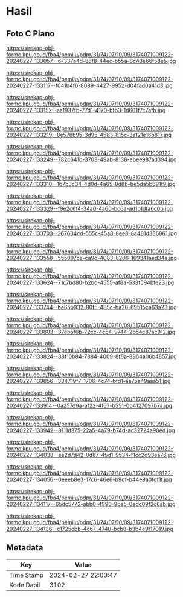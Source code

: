 # Hasil

## Foto C Plano

https://sirekap-obj-formc.kpu.go.id/fba4/pemilu/pdpr/31/74/07/10/09/3174071009122-20240227-133057--d7337a4d-88f8-44ec-b55a-8c43e66f58e5.jpg

https://sirekap-obj-formc.kpu.go.id/fba4/pemilu/pdpr/31/74/07/10/09/3174071009122-20240227-133117--f041b4f6-8089-4427-9952-d04fad0a41d3.jpg

https://sirekap-obj-formc.kpu.go.id/fba4/pemilu/pdpr/31/74/07/10/09/3174071009122-20240227-133152--aaf937fb-77d1-4170-bfb3-1d601f7c7afb.jpg

https://sirekap-obj-formc.kpu.go.id/fba4/pemilu/pdpr/31/74/07/10/09/3174071009122-20240227-133219--8e578b95-3d95-4583-815c-3a121e16b817.jpg

https://sirekap-obj-formc.kpu.go.id/fba4/pemilu/pdpr/31/74/07/10/09/3174071009122-20240227-133249--782c641b-3703-49ab-8138-ebee987ad394.jpg

https://sirekap-obj-formc.kpu.go.id/fba4/pemilu/pdpr/31/74/07/10/09/3174071009122-20240227-133310--1b7b3c34-4d0d-4a65-8d8b-be5da5b691f9.jpg

https://sirekap-obj-formc.kpu.go.id/fba4/pemilu/pdpr/31/74/07/10/09/3174071009122-20240227-133329--f9e2c6f4-34a0-4a60-bc6a-ad1b1dfa6c0b.jpg

https://sirekap-obj-formc.kpu.go.id/fba4/pemilu/pdpr/31/74/07/10/09/3174071009122-20240227-133703--267684cd-555c-45a8-8ee8-8a481d336861.jpg

https://sirekap-obj-formc.kpu.go.id/fba4/pemilu/pdpr/31/74/07/10/09/3174071009122-20240227-133558--555097ce-ca9d-4083-8206-169341aed34a.jpg

https://sirekap-obj-formc.kpu.go.id/fba4/pemilu/pdpr/31/74/07/10/09/3174071009122-20240227-133624--71c7bd80-b2bd-4555-af8a-533f594bfe23.jpg

https://sirekap-obj-formc.kpu.go.id/fba4/pemilu/pdpr/31/74/07/10/09/3174071009122-20240227-133744--be65b932-80f5-485c-ba20-69515ca63a23.jpg

https://sirekap-obj-formc.kpu.go.id/fba4/pemilu/pdpr/31/74/07/10/09/3174071009122-20240227-133803--37eb5f6b-72cc-4c54-9744-2b54c87ac912.jpg

https://sirekap-obj-formc.kpu.go.id/fba4/pemilu/pdpr/31/74/07/10/09/3174071009122-20240227-133824--88f10b84-7884-4009-8f6a-8964a06b4857.jpg

https://sirekap-obj-formc.kpu.go.id/fba4/pemilu/pdpr/31/74/07/10/09/3174071009122-20240227-133856--334719f7-1706-4c74-bfd1-aa75a49aaa51.jpg

https://sirekap-obj-formc.kpu.go.id/fba4/pemilu/pdpr/31/74/07/10/09/3174071009122-20240227-133914--0a257d9a-af22-4f57-b551-0b4127097b7a.jpg

https://sirekap-obj-formc.kpu.go.id/fba4/pemilu/pdpr/31/74/07/10/09/3174071009122-20240227-133942--8111d375-22a5-4a79-b74d-ac32724a90ed.jpg

https://sirekap-obj-formc.kpu.go.id/fba4/pemilu/pdpr/31/74/07/10/09/3174071009122-20240227-134038--ee2d7d42-0d87-45d1-9534-f1cc2d93ea76.jpg

https://sirekap-obj-formc.kpu.go.id/fba4/pemilu/pdpr/31/74/07/10/09/3174071009122-20240227-134056--0eeeb8e3-17c6-46e6-b9df-b44e9a0fdf1f.jpg

https://sirekap-obj-formc.kpu.go.id/fba4/pemilu/pdpr/31/74/07/10/09/3174071009122-20240227-134117--65dc5772-abb0-4990-9ba5-0edc09f2c6ab.jpg

https://sirekap-obj-formc.kpu.go.id/fba4/pemilu/pdpr/31/74/07/10/09/3174071009122-20240227-134136--c1725cbb-4c67-4740-bcb8-b3b4e9f17019.jpg


## Metadata

| Key        | Value               |
| ---------- | ------------------- |
| Time Stamp | 2024-02-27 22:03:47 |
| Kode Dapil | 3102                |



